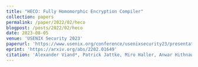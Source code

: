 ```yaml
---
title: "HECO: Fully Homomorphic Encryption Compiler"
collection: papers
permalink: /paper/2022/02/heco
blogpost: /posts/2022/02/heco
date: 2023-08-05
venue: 'USENIX Security 2023'
paperurl: 'https://www.usenix.org/conference/usenixsecurity23/presentation/viand'
eprint: 'https://arxiv.org/abs/2202.01649'
citation: 'Alexander Viand*, Patrick Jattke, Miro Haller, Anwar Hithnawi. (2023). &quot;HECO: Fully Homomorphic Encryption Compiler&quot; <i>USENIX Security 2023</i>.'
---
```


